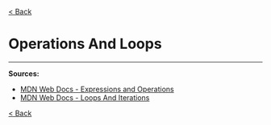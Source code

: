 [< Back](README.md)

# Operations And Loops


***

**Sources:**
- [MDN Web Docs - Expressions and Operations](https://developer.mozilla.org/en-US/docs/Web/JavaScript/Guide/Expressions_and_Operators)
- [MDN Web Docs - Loops And Iterations](https://developer.mozilla.org/en-US/docs/Web/JavaScript/Guide/Loops_and_iteration)

[< Back](README.md)